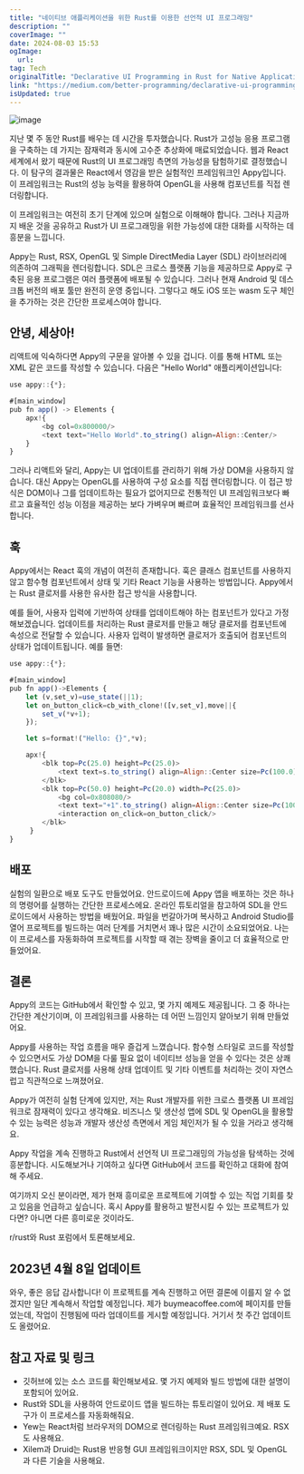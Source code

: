 ```yaml
---
title: "네이티브 애플리케이션을 위한 Rust를 이용한 선언적 UI 프로그래밍"
description: ""
coverImage: ""
date: 2024-08-03 15:53
ogImage: 
  url: 
tag: Tech
originalTitle: "Declarative UI Programming in Rust for Native Applications"
link: "https://medium.com/better-programming/declarative-ui-programming-in-rust-for-native-applications-d93862886545"
isUpdated: true
---
```






![image](/assets/img/DeclarativeUIProgramminginRustforNativeApplications_0.png)

지난 몇 주 동안 Rust를 배우는 데 시간을 투자했습니다. Rust가 고성능 응용 프로그램을 구축하는 데 가지는 잠재력과 동시에 고수준 추상화에 매료되었습니다. 웹과 React 세계에서 왔기 때문에 Rust의 UI 프로그래밍 측면의 가능성을 탐험하기로 결정했습니다. 이 탐구의 결과물은 React에서 영감을 받은 실험적인 프레임워크인 Appy입니다. 이 프레임워크는 Rust의 성능 능력을 활용하여 OpenGL을 사용해 컴포넌트를 직접 렌더링합니다.

이 프레임워크는 여전히 초기 단계에 있으며 실험으로 이해해야 합니다. 그러나 지금까지 배운 것을 공유하고 Rust가 UI 프로그래밍을 위한 가능성에 대한 대화를 시작하는 데 흥분을 느낍니다.

Appy는 Rust, RSX, OpenGL 및 Simple DirectMedia Layer (SDL) 라이브러리에 의존하여 그래픽을 렌더링합니다. SDL은 크로스 플랫폼 기능을 제공하므로 Appy로 구축된 응용 프로그램은 여러 플랫폼에 배포될 수 있습니다. 그러나 현재 Android 및 데스크톱 버전의 배포 툴만 완전히 운영 중입니다. 그렇다고 해도 iOS 또는 wasm 도구 체인을 추가하는 것은 간단한 프로세스여야 합니다.

<div class="content-ad"></div>

## 안녕, 세상아!

리액트에 익숙하다면 Appy의 구문을 알아볼 수 있을 겁니다. 이를 통해 HTML 또는 XML 같은 코드를 작성할 수 있습니다. 다음은 "Hello World" 애플리케이션입니다:

```js
use appy::{*};

#[main_window]
pub fn app() -> Elements {
    apx!{
        <bg col=0x800000/>
        <text text="Hello World".to_string() align=Align::Center/>
    }
}
```

그러나 리액트와 달리, Appy는 UI 업데이트를 관리하기 위해 가상 DOM을 사용하지 않습니다. 대신 Appy는 OpenGL를 사용하여 구성 요소를 직접 렌더링합니다. 이 접근 방식은 DOM이나 그를 업데이트하는 필요가 없어지므로 전통적인 UI 프레임워크보다 빠르고 효율적인 성능 이점을 제공하는 보다 가벼우며 빠르며 효율적인 프레임워크를 선사합니다.

<div class="content-ad"></div>

## 훅

Appy에서는 React 훅의 개념이 여전히 존재합니다. 훅은 클래스 컴포넌트를 사용하지 않고 함수형 컴포넌트에서 상태 및 기타 React 기능을 사용하는 방법입니다. Appy에서는 Rust 클로저를 사용한 유사한 접근 방식을 사용합니다.

예를 들어, 사용자 입력에 기반하여 상태를 업데이트해야 하는 컴포넌트가 있다고 가정해보겠습니다. 업데이트를 처리하는 Rust 클로저를 만들고 해당 클로저를 컴포넌트에 속성으로 전달할 수 있습니다. 사용자 입력이 발생하면 클로저가 호출되어 컴포넌트의 상태가 업데이트됩니다. 예를 들면:

```js
use appy::{*};

#[main_window]
pub fn app()->Elements {
    let (v,set_v)=use_state(||1);
    let on_button_click=cb_with_clone!([v,set_v],move||{
        set_v(*v+1);
    });

    let s=format!("Hello: {}",*v);

    apx!{
        <blk top=Pc(25.0) height=Pc(25.0)>
            <text text=s.to_string() align=Align::Center size=Pc(100.0)/>
        </blk>
        <blk top=Pc(50.0) height=Pc(20.0) width=Pc(25.0)>
            <bg col=0x808080/>
            <text text="+1".to_string() align=Align::Center size=Pc(100.0)/>
            <interaction on_click=on_button_click/>
        </blk>
     }
}
```

<div class="content-ad"></div>

## 배포

실험의 일환으로 배포 도구도 만들었어요. 안드로이드에 Appy 앱을 배포하는 것은 하나의 명령어를 실행하는 간단한 프로세스에요. 온라인 튜토리얼을 참고하여 SDL을 안드로이드에서 사용하는 방법을 배웠어요. 파일을 번갈아가며 복사하고 Android Studio를 열어 프로젝트를 빌드하는 여러 단계를 거치면서 꽤나 많은 시간이 소요되었어요. 나는 이 프로세스를 자동화하여 프로젝트를 시작할 때 겪는 장벽을 줄이고 더 효율적으로 만들었어요.

## 결론

Appy의 코드는 GitHub에서 확인할 수 있고, 몇 가지 예제도 제공됩니다. 그 중 하나는 간단한 계산기이며, 이 프레임워크를 사용하는 데 어떤 느낌인지 알아보기 위해 만들었어요.

<div class="content-ad"></div>

Appy를 사용하는 작업 흐름을 매우 즐겁게 느꼈습니다. 함수형 스타일로 코드를 작성할 수 있으면서도 가상 DOM을 다룰 필요 없이 네이티브 성능을 얻을 수 있다는 것은 상쾌했습니다. Rust 클로저를 사용해 상태 업데이트 및 기타 이벤트를 처리하는 것이 자연스럽고 직관적으로 느껴졌어요.

Appy가 여전히 실험 단계에 있지만, 저는 Rust 개발자를 위한 크로스 플랫폼 UI 프레임워크로 잠재력이 있다고 생각해요. 비즈니스 및 생산성 앱에 SDL 및 OpenGL을 활용할 수 있는 능력은 성능과 개발자 생산성 측면에서 게임 체인저가 될 수 있을 거라고 생각해요.

Appy 작업을 계속 진행하고 Rust에서 선언적 UI 프로그래밍의 가능성을 탐색하는 것에 흥분합니다. 시도해보거나 기여하고 싶다면 GitHub에서 코드를 확인하고 대화에 참여해 주세요.

여기까지 오신 분이라면, 제가 현재 흥미로운 프로젝트에 기여할 수 있는 직업 기회를 찾고 있음을 언급하고 싶습니다. 혹시 Appy를 활용하고 발전시킬 수 있는 프로젝트가 있다면? 아니면 다른 흥미로운 것이라도.

<div class="content-ad"></div>

r/rust와 Rust 포럼에서 토론해보세요.

## 2023년 4월 8일 업데이트

와우, 좋은 응답 감사합니다! 이 프로젝트를 계속 진행하고 어떤 결론에 이를지 알 수 없겠지만 일단 계속해서 작업할 예정입니다. 제가 buymeacoffee.com에 페이지를 만들었는데, 작업이 진행됨에 따라 업데이트를 게시할 예정입니다. 거기서 첫 주간 업데이트도 올렸어요.

## 참고 자료 및 링크

<div class="content-ad"></div>

- 깃허브에 있는 소스 코드를 확인해보세요. 몇 가지 예제와 빌드 방법에 대한 설명이 포함되어 있어요.
- Rust와 SDL을 사용하여 안드로이드 앱을 빌드하는 튜토리얼이 있어요. 제 배포 도구가 이 프로세스를 자동화해줘요.
- Yew는 React처럼 브라우저의 DOM으로 렌더링하는 Rust 프레임워크예요. RSX도 사용해요.
- Xilem과 Druid는 Rust용 반응형 GUI 프레임워크이지만 RSX, SDL 및 OpenGL과 다른 기술을 사용해요.
